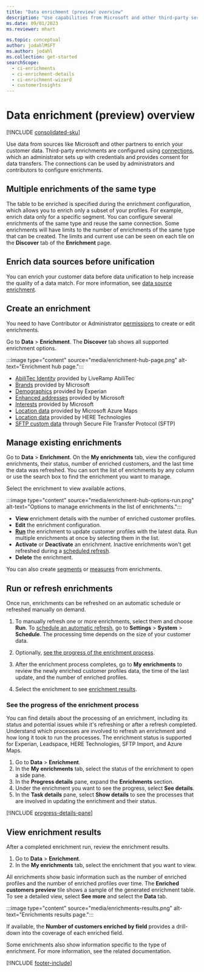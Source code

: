 ```yaml
---
title: "Data enrichment (preview) overview"
description: "Use capabilities from Microsoft and other third-party services to enrich your customer data."
ms.date: 09/01/2023
ms.reviewer: mhart

ms.topic: conceptual
author: jodahlMSFT
ms.author: jodahl
ms.collection: get-started
searchScope: 
  - ci-enrichments
  - ci-enrichment-details
  - ci-enrichment-wizard
  - customerInsights
---
```


# Data enrichment (preview) overview

[!INCLUDE [consolidated-sku](./includes/consolidated-sku.md)]

Use data from sources like Microsoft and other partners to enrich your customer data. Third-party enrichments are configured using [connections](connections.md), which an administrator sets up with credentials and provides consent for data transfers. The connections can be used by administrators and contributors to configure enrichments.  

## Multiple enrichments of the same type

The table to be enriched is specified during the enrichment configuration, which allows you to enrich only a subset of your profiles. For example, enrich data only for a specific segment. You can configure several enrichments of the same type and reuse the same connection. Some enrichments will have limits to the number of enrichments of the same type that can be created. The limits and current use can be seen on each tile on the **Discover** tab of the **Enrichment** page.

## Enrich data sources before unification

You can enrich your customer data before data unification to help increase the quality of a data match. For more information, see [data source enrichment](data-sources-enrichment.md).

## Create an enrichment

You need to have Contributor or Administrator [permissions](permissions.md) to create or edit enrichments.

Go to **Data** > **Enrichment**. The **Discover** tab shows all supported enrichment options.

:::image type="content" source="media/enrichment-hub-page.png" alt-text="Enrichment hub page.":::

- [AbiliTec Identity](enrichment-liveramp.md) provided by LiveRamp AbiliTec
- [Brands](enrichment-microsoft.md) provided by Microsoft
- [Demographics](enrichment-experian.md) provided by Experian
- [Enhanced addresses](enrichment-enhanced-addresses.md) provided by Microsoft
- [Interests](enrichment-microsoft.md) provided by Microsoft
- [Location data](enrichment-azure-maps.md) provided by Microsoft Azure Maps
- [Location data](enrichment-here.md) provided by HERE Technologies
- [SFTP custom data](enrichment-SFTP-custom-import.md) through Secure File Transfer Protocol (SFTP)

## Manage existing enrichments

Go to **Data** > **Enrichment**. On the **My enrichments** tab, view the configured enrichments, their status, number of enriched customers, and the last time the data was refreshed. You can sort the list of enrichments by any column or use the search box to find the enrichment you want to manage.

Select the enrichment to view available actions.

:::image type="content" source="media/enrichment-hub-options-run.png" alt-text="Options to manage enrichments in the list of enrichments.":::

- **View** enrichment details with the number of enriched customer profiles.
- **Edit** the enrichment configuration.
- [**Run**](#run-or-refresh-enrichments) the enrichment to update customer profiles with the latest data. Run multiple enrichments at once by selecting them in the list.
- **Activate** or **Deactivate** an enrichment. Inactive enrichments won't get refreshed during a [scheduled refresh](schedule-refresh.md).
- **Delete** the enrichment.

You can also create [segments](segments.md) or [measures](measures.md) from enrichments.

## Run or refresh enrichments

Once run, enrichments can be refreshed on an automatic schedule or refreshed manually on demand.

1. To manually refresh one or more enrichments, select them and choose **Run**. To [schedule an automatic refresh](schedule-refresh.md), go to **Settings** > **System** > **Schedule**. The processing time depends on the size of your customer data.

1. Optionally, [see the progress of the enrichment process](#see-the-progress-of-the-enrichment-process).

1. After the enrichment process completes, go to **My enrichments** to review the newly enriched customer profiles data, the time of the last update, and the number of enriched profiles.

1. Select the enrichment to see [enrichment results](#view-enrichment-results).

### See the progress of the enrichment process

You can find details about the processing of an enrichment, including its status and potential issues while it's refreshing or after a refresh completed. Understand which processes are involved to refresh an enrichment and how long it took to run the processes. The enrichment status is supported for Experian, Leadspace, HERE Technologies, SFTP Import, and Azure Maps.

1. Go to **Data** > **Enrichment**.
1. In the **My enrichments** tab, select the status of the enrichment to open a side pane.
1. In the **Progress details** pane, expand the **Enrichments** section.
1. Under the enrichment you want to see the progress, select **See details**.
1. In the **Task details** pane, select **Show details** to see the processes that are involved in updating the enrichment and their status.

[!INCLUDE [progress-details-pane](includes/progress-details-pane.md)]

## View enrichment results

After a completed enrichment run, review the enrichment results.

1. Go to **Data** > **Enrichment**.
1. In the **My enrichments** tab, select the enrichment that you want to view.

All enrichments show basic information such as the number of enriched profiles and the number of enriched profiles over time. The **Enriched customers preview** tile shows a sample of the generated enrichment table. To see a detailed view, select **See more** and select the **Data** tab.

:::image type="content" source="media/enrichments-results.png" alt-text="Enrichments results page.":::

If available, the **Number of customers enriched by field** provides a drill-down into the coverage of each enriched field.

Some enrichments also show information specific to the type of enrichment. For more information, see the related documentation.

[!INCLUDE [footer-include](includes/footer-banner.md)]
